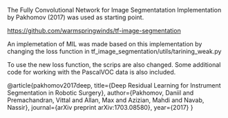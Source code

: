 The Fully Convolutional Network for Image Segmentatation Implementation by Pakhomov (2017) was used as starting point.

https://github.com/warmspringwinds/tf-image-segmentation

An implemetation of MIL was made based on this implementation by changing the loss function in tf_image_segmentation/utils/tarining_weak.py

To use the new loss function, the scrips are also changed. Some additional code for working with the PascalVOC data is also included. 





@article{pakhomov2017deep,
  title={Deep Residual Learning for Instrument Segmentation in Robotic Surgery},
  author={Pakhomov, Daniil and Premachandran, Vittal and Allan, Max and Azizian, Mahdi and Navab, Nassir},
  journal={arXiv preprint arXiv:1703.08580},
  year={2017}
}
